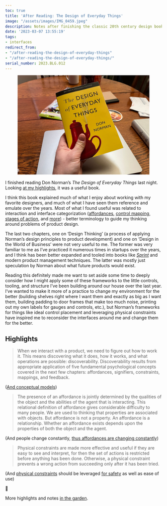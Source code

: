 ```yaml
---
toc: true
title: 'After Reading: The Design of Everyday Things'
image: "/assets/images/IMG_0459.jpeg"
description: Notes after finishing the classic 20th century design book.
date: '2023-03-07 13:55:19'
tags:
- interfaces
redirect_from:
- "/after-reading-the-design-of-everyday-things"
- "/after-reading-the-design-of-everyday-things/"
serial_number: 2023.BLG.012
---
```

<figure class="kg-card kg-image-card"><img src="/assets/images/IMG_0459.jpeg" /></figure>

I finished reading Don Norman’s _The Design of Everyday Things_ last night. Looking [at my highlights](https://www.joshbeckman.org/search/?q=%2725051458&keys=book), it was a useful book.

I think this book explained much of what I enjoy about working with my favorite designers, and much of what I have seen them reference and emulate over the years. Most of what I found useful was related to interaction and interface categorization ([affordances](https://notes.joshbeckman.org/notes/487338519), [control mapping](https://notes.joshbeckman.org/notes/487344266), [stages of action](https://notes.joshbeckman.org/notes/487342571), and [more](https://notes.joshbeckman.org/notes/487346022)) - better terminology to guide my thinking around problems of product design.

The last two chapters, one on ‘Design Thinking’ (a process of applying Norman’s design principles to product development) and one on ‘Design in the World of Business’ were not very useful to me. The former was very familiar to me as I’ve practiced it numerous times in startups over the years, and I think has been better expanded and tooled into books like [_Sprint_](https://www.thesprintbook.com) and modern product management techniques. The latter was mostly just speculation by Norman about what future products would exist.

Reading this definitely made me want to set aside some time to deeply consider how I might apply some of these frameworks to the little controls, tooling, and structure I’ve been building around our house over the last year. I’ve wanted to make it more of a practice to change my environment for the better (building shelves right where I want them and exactly as big as I want them, building padding to door frames that make too much noise, printing out my own labels for gauges and controls, etc.), but Norman’s frameworks for things like ideal control placement and leveraging physical constraints have inspired me to reconsider the interfaces around me and change them for the better.

## Highlights

> When we interact with a product, we need to figure out how to work it. This means discovering what it does, how it works, and what operations are possible: discoverability. Discoverability results from appropriate application of five fundamental psychological concepts covered in the next few chapters: affordances, signifiers, constraints, mappings, and feedback.

([And conceptual models](https://notes.joshbeckman.org/notes/487338002))

> The presence of an affordance is jointly determined by the qualities of the object and the abilities of the agent that is interacting. This relational definition of affordance gives considerable difficulty to many people. We are used to thinking that properties are associated with objects. But affordance is not a property. An affordance is a relationship. Whether an affordance exists depends upon the properties of both the object and the agent.

(And people change constantly, [thus affordances are changing constantly](https://notes.joshbeckman.org/notes/487338519))

> Physical constraints are made more effective and useful if they are easy to see and interpret, for then the set of actions is restricted before anything has been done. Otherwise, a physical constraint prevents a wrong action from succeeding only after it has been tried.

(And [physical constraints](https://notes.joshbeckman.org/notes/487346022) should be leveraged [for safety](https://notes.joshbeckman.org/notes/487349097) as well as ease of use)

🍃

More highlights and notes [in the garden](https://www.joshbeckman.org/search/?q=%2725051458&keys=book).

